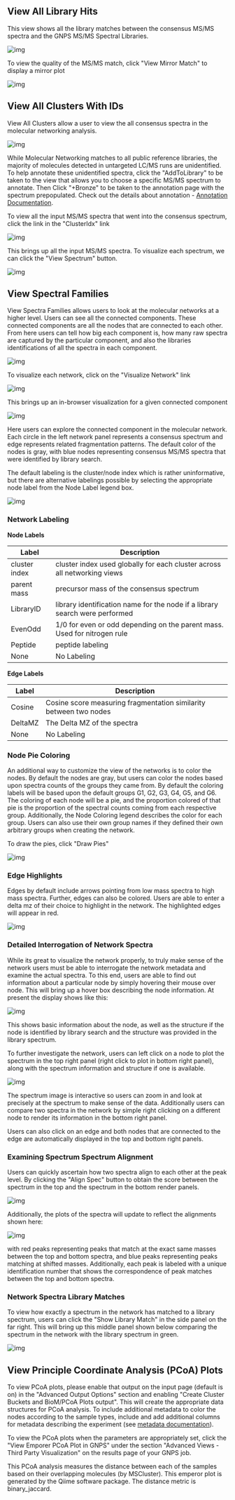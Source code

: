 ## View All Library Hits

This view shows all the library matches between the consensus MS/MS spectra and the GNPS MS/MS Spectral Libraries.

![img](img/networkingviews/view_library_hits.png)

To view the quality of the MS/MS match, click "View Mirror Match" to display a mirror plot

![img](img/networkingviews/mirror_plot.png)


## View All Clusters With IDs

View All Clusters allow a user to view the all consensus spectra in the molecular networking analysis.

![img](img/networkingviews/allclusters.png)

While Molecular Networking matches to all public reference libraries, the majority of molecules detected in untargeted LC/MS runs are unidentified. To help annotate these unidentified spectra, click the "AddToLibrary" to be taken to the view that allows you to choose a specific MS/MS spectrum to annotate. Then Click "+Bronze" to be taken to the annotation page with the spectrum prepopulated. Check out the details about annotation - [Annotation Documentation](spectrumcuration/#adding-single-spectra). 


To view all the input MS/MS spectra that went into the consensus spectrum, click the link in the "ClusterIdx" link

![img](img/networkingviews/clusterspectra.png)

This brings up all the input MS/MS spectra. To visualize each spectrum, we can click the "View Spectrum" button.

![img](img/networkingviews/clusterplot.png)

## View Spectral Families

View Spectra Families allows users to look at the molecular networks at a higher level. Users can see all the connected components. These connected components are all the nodes that are connected to each other. From here users can tell how big each component is, how many raw spectra are captured by the particular component, and also the libraries identifications of all the spectra in each component.

![img](img/networkingviews/spectralfamilies.png)

To visualize each network, click on the "Visualize Network" link

![img](img/networkingviews/visualizenetworklink.png)

This brings up an in-browser visualization for a given connected component

![img](img/networkingviews/networkviz.png)

Here users can explore the connected component in the molecular network. Each circle in the left network panel represents a consensus spectrum and edge represents related fragmentation patterns. The default color of the nodes is gray, with blue nodes representing consensus MS/MS spectra that were identified by library search.

The default labeling is the cluster/node index which is rather uninformative, but there are alternative labelings possible by selecting the appropriate node label from the Node Label legend box.

![img](img/networkingviews/networklabels.png)

### Network Labeling

**Node Labels**

| Label        | Description          |
| ------------- |-------------|
| cluster index | cluster index used globally for each cluster across all networking views |
| parent mass |  precursor mass of the consensus spectrum |
| LibraryID |  library identification name for the node if a library search were performed |
| EvenOdd | 1/0 for even or odd depending on the parent mass. Used for nitrogen rule |
| Peptide | peptide labeling |
| None | No Labeling |

**Edge Labels**

| Label        | Description          |
| ------------- |-------------|
| Cosine | Cosine score measuring fragmentation similarity between two nodes |
| DeltaMZ | The Delta MZ of the spectra |
| None | No Labeling |

### Node Pie Coloring

An additional way to customize the view of the networks is to color the nodes. By default the nodes are gray, but users can color the nodes based upon spectra counts of the groups they came from. By default the coloring labels will be based upon the default groups G1, G2, G3, G4, G5, and G6. The coloring of each node will be a pie, and the proportion colored of that pie is the proportion of the spectral counts coming from each respective group. Additionally, the Node Coloring legend describes the color for each group. Users can also use their own group names if they defined their own arbitrary groups when creating the network.

To draw the pies, click "Draw Pies"

![img](img/networkingviews/drawpies.png)

### Edge Highlights

Edges by default include arrows pointing from low mass spectra to high mass spectra. Further, edges can also be colored. Users are able to enter a delta mz of their choice to highlight in the network. The highlighted edges will appear in red.

![img](img/networkingviews/edgehighlight.png)

### Detailed Interrogation of Network Spectra

While its great to visualize the network properly, to truly make sense of the network users must be able to interrogate the network metadata and examine the actual spectra. To this end, users are able to find out information about a particular node by simply hovering their mouse over node. This will bring up a hover box describing the node information. At present the display shows like this:

![img](img/networkingviews/nodedetails.png)

This shows basic information about the node, as well as the structure if the node is identified by library search and the structure was provided in the library spectrum.

To further investigate the network, users can left click on a node to plot the spectrum in the top right panel (right click to plot in bottom right panel), along with the spectrum information and structure if one is available.

![img](img/networkingviews/networkplot.png)

The spectrum image is interactive so users can zoom in and look at precisely at the spectrum to make sense of the data. Additionally users can compare two spectra in the network by simple right clicking on a different node to render its information in the bottom right panel.

Users can also click on an edge and both nodes that are connected to the edge are automatically displayed in the top and bottom right panels.

### Examining Spectrum Spectrum Alignment

Users can quickly ascertain how two spectra align to each other at the peak level. By clicking the "Align Spec" button to obtain the score between the spectrum in the top and the spectrum in the bottom render panels.

![img](img/networkingviews/alignspec.png)

Additionally, the plots of the spectra will update to reflect the alignments shown here:

![img](img/networkingviews/alignspecplot.png)

with red peaks representing peaks that match at the exact same masses between the top and bottom spectra, and blue peaks representing peaks matching at shifted masses. Additionally, each peak is labeled with a unique identification number that shows the correspondence of peak matches between the top and bottom spectra.

### Network Spectra Library Matches

To view how exactly a spectrum in the network has matched to a library spectrum, users can click the "Show Library Match" in the side panel on the far right. This will bring up this middle panel shown below comparing the spectrum in the network with the library spectrum in green.

![img](img/networkingviews/networkviewmatch.png)


## View Principle Coordinate Analysis (PCoA) Plots

To view PCoA plots, please enable that output on the input page (default is on) in the "Advanced Output Options" section and enabling "Create Cluster Buckets and BioM/PCoA Plots output". This will create the appropriate data structures for PCoA analysis. To include additional metadata to color the nodes according to the sample types, include and add additional columns for metadata describing the experiment (see [metadata documentation](networking/#metadata)).

To view the PCoA plots when the parameters are appropriately set, click the "View Emporer PCoA Plot in GNPS" under the section "Advanced Views - Third Party Visualization" on the results page of your GNPS job.

This PCoA analysis measures the distance between each of the samples based on their overlapping molecules (by MSCluster). This emperor plot is generated by the Qiime software package. The distance metric is binary_jaccard.
